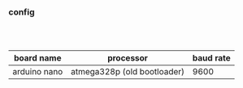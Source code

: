 ### config
<br><br>

| board name   |   processor                 | baud rate |
|--------------|-----------------------------|-----------|
| arduino nano | atmega328p (old bootloader) | 9600      |

